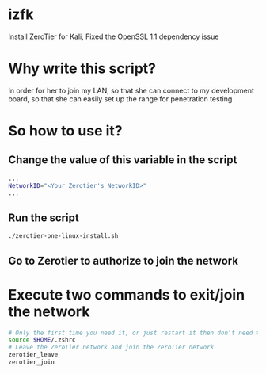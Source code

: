 # izfk
Install ZeroTier for Kali, Fixed the OpenSSL 1.1 dependency issue
# Why write this script?
In order for her to join my LAN, so that she can connect to my development board, so that she can easily set up the range for penetration testing
# So how to use it?
## Change the value of this variable in the script
```bash
...
NetworkID="<Your Zerotier's NetworkID>"
...
```
## Run the script
```bash
./zerotier-one-linux-install.sh
```
## Go to Zerotier to authorize to join the network
# Execute two commands to exit/join the network
```bash
# Only the first time you need it, or just restart it then don't need to do it
source $HOME/.zshrc
# Leave the ZeroTier network and join the ZeroTier network
zerotier_leave
zerotier_join
```
